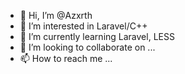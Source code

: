 - 👋 Hi, I’m @Azxrth
- 👀 I’m interested in Laravel/C++
- 🌱 I’m currently learning Laravel, LESS
- 💞️ I’m looking to collaborate on ...
- 📫 How to reach me ...

<!---
Azxrth/Azxrth is a ✨ special ✨ repository because its `README.md` (this file) appears on your GitHub profile.
You can click the Preview link to take a look at your changes.
--->
